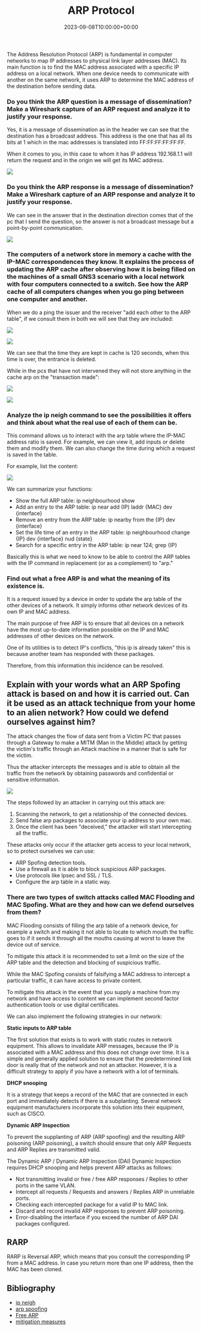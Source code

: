 ﻿---
title: "ARP Protocol"
date: 2023-09-08T10:00:00+00:00
description: Document in which a number of questions about the ARP protocol are answered
tags: [Redes, ARP]
hero: images/redes/arp/portada.png
---



The Address Resolution Protocol (ARP) is fundamental in computer networks to map IP addresses to physical link layer addresses (MAC). Its main function is to find the MAC address associated with a specific IP address on a local network. When one device needs to communicate with another on the same network, it uses ARP to determine the MAC address of the destination before sending data.

### Do you think the ARP question is a message of dissemination? Make a Wireshark capture of an ARP request and analyze it to justify your response.

Yes, it is a message of dissemination as in the header we can see that the destination has a broadcast address. This address is the one that has all its bits at 1 which in the mac addresses is translated into FF:FF:FF:FF:FF:FF.

When it comes to you, in this case to whom it has IP address 192.168.1.1 will return the request and in the origin we will get its MAC address.

![](/redes/arp/img/Aspose.Words.239ce20f-0f3b-447a-b584-fd1166c210d0.001.jpeg)

### Do you think the ARP response is a message of dissemination? Make a Wireshark capture of an ARP response and analyze it to justify your response.

We can see in the answer that in the destination direction comes that of the pc that I send the question, so the answer is not a broadcast message but a point-by-point communication.

![](/redes/arp/img/Aspose.Words.239ce20f-0f3b-447a-b584-fd1166c210d0.002.jpeg)


### The computers of a network store in memory a cache with the IP-MAC correspondences they know. It explains the process of updating the ARP cache after observing how it is being filled on the machines of a small GNS3 scenario with a local network with four computers connected to a switch. See how the ARP cache of all computers changes when you go ping between one computer and another.

When we do a ping the issuer and the receiver "add each other to the ARP table", if we consult them in both we will see that they are included:

![](/redes/arp/img/Aspose.Words.239ce20f-0f3b-447a-b584-fd1166c210d0.003.png)

![](/redes/arp/img/Aspose.Words.239ce20f-0f3b-447a-b584-fd1166c210d0.004.png)

We can see that the time they are kept in cache is 120 seconds, when this time is over, the entrance is deleted.

While in the pcs that have not intervened they will not store anything in the cache arp on the "transaction made":

![](/redes/arp/img/Aspose.Words.239ce20f-0f3b-447a-b584-fd1166c210d0.005.png)

![](/redes/arp/img/Aspose.Words.239ce20f-0f3b-447a-b584-fd1166c210d0.006.png)

### Analyze the ip neigh command to see the possibilities it offers and think about what the real use of each of them can be.

This command allows us to interact with the arp table where the IP-MAC address ratio is saved. For example, we can view it, add inputs or delete them and modify them. We can also change the time during which a request is saved in the table.

For example, list the content:

![](/redes/arp/img/Aspose.Words.239ce20f-0f3b-447a-b584-fd1166c210d0.007.png)

We can summarize your functions:

- Show the full ARP table: ip neighbourhood show
- Add an entry to the ARP table: ip near add (IP) laddr {MAC} dev {interface}
- Remove an entry from the ARP table: ip nearby from the {IP} dev {interface}
- Set the life time of an entry in the ARP table: ip neighbourhood change {IP} dev {interface} nud {state}
- Search for a specific entry in the ARP table: ip near 124; grep {IP}

Basically this is what we need to know to be able to control the ARP tables with the IP command in replacement (or as a complement) to "arp."

### Find out what a free ARP is and what the meaning of its existence is.

It is a request issued by a device in order to update the arp table of the other devices of a network. It simply informs other network devices of its own IP and MAC address.

The main purpose of free ARP is to ensure that all devices on a network have the most up-to-date information possible on the IP and MAC addresses of other devices on the network.

One of its utilities is to detect IP's conflicts, "this ip is already taken" this is because another team has responded with these packages.

Therefore, from this information this incidence can be resolved.


## Explain with your words what an ARP Spofing attack is based on and how it is carried out. Can it be used as an attack technique from your home to an alien network? How could we defend ourselves against him?

The attack changes the flow of data sent from a Victim PC that passes through a Gateway to make a MITM (Man in the Middle) attack by getting the victim's traffic through an Attack machine in a manner that is safe for the victim.

Thus the attacker intercepts the messages and is able to obtain all the traffic from the network by obtaining passwords and confidential or sensitive information.

![](/redes/arp/img/Aspose.Words.239ce20f-0f3b-447a-b584-fd1166c210d0.008.jpeg)

The steps followed by an attacker in carrying out this attack are:

1. Scanning the network, to get a relationship of the connected devices.
2. Send false arp packages to associate your ip address to your own mac.
3. Once the client has been "deceived," the attacker will start intercepting all the traffic.

These attacks only occur if the attacker gets access to your local network, so to protect ourselves we can use:

- ARP Spofing detection tools.
- Use a firewall as it is able to block suspicious ARP packages.
- Use protocols like Ipsec and SSL / TLS.
- Configure the arp table in a static way.

### There are two types of switch attacks called MAC Flooding and MAC Spofing. What are they and how can we defend ourselves from them?

MAC Flooding consists of filling the arp table of a network device, for example a switch and making it not able to locate to which mouth the traffic goes to if it sends it through all the mouths causing at worst to leave the device out of service.

To mitigate this attack it is recommended to set a limit on the size of the ARP table and the detection and blocking of suspicious traffic.

While the MAC Spofing consists of falsifying a MAC address to intercept a particular traffic, it can have access to private content.

To mitigate this attack in the event that you supply a machine from my network and have access to content we can implement second factor authentication tools or use digital certificates.

We can also implement the following strategies in our network:

**Static inputs to ARP table**

The first solution that exists is to work with static routes in network equipment. This allows to invalidate ARP messages, because the IP is associated with a MAC address and this does not change over time. It is a simple and generally applied solution to ensure that the predetermined link door is really that of the network and not an attacker. However, it is a difficult strategy to apply if you have a network with a lot of terminals.

**DHCP snooping**

It is a strategy that keeps a record of the MAC that are connected in each port and immediately detects if there is a subplanting. Several network equipment manufacturers incorporate this solution into their equipment, such as CISCO.

**Dynamic ARP Inspection**

To prevent the supplanting of ARP (ARP spoofing) and the resulting ARP poisoning (ARP poisoning), a switch should ensure that only ARP Requests and ARP Replies are transmitted valid.

The Dynamic ARP / Dynamic ARP Inspection (DAI) Dynamic Inspection requires DHCP snooping and helps prevent ARP attacks as follows:

- Not transmitting invalid or free / free ARP responses / Replies to other ports in the same VLAN.
- Intercept all requests / Requests and answers / Replies ARP in unreliable ports.
- Checking each intercepted package for a valid IP to MAC link.
- Discard and record invalid ARP responses to prevent ARP poisoning.
- Error-disabling the interface if you exceed the number of ARP DAI packages configured.

## RARP 

RARP is Reversal ARP, which means that you consult the corresponding IP from a MAC address. In case you return more than one IP address, then the MAC has been cloned.



## Bibliography

- [ip neigh](https://rm-rf.es/control-de-tablas-arp-con-el-comando-ip/)
- [arp spoofing](https://www.incibe-cert.es/blog/arp-spoofing)
- [Free ARP](http://www.tranquilidadologica.com/2006/05/pagetes-arp-gratuitos.html)
- [mitigation measures](http://profesores.elo.utfsm.cl/~agv/elo323/2s14/projects/reports/MoraMorales/mitigation.html#:~:text=is%20a%20strategy%20which%20maintains,is%20a%20case%20of%20CISCO.)
